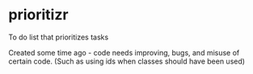 # prioritizr
To do list that prioritizes tasks

Created some time ago - code needs improving, bugs, and misuse of certain code. (Such as using ids when classes should have been used)
